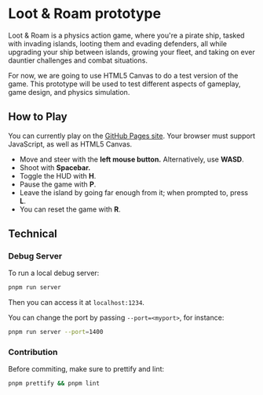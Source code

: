 # Loot & Roam prototype

Loot & Roam is a physics action game, where you're a pirate ship, tasked with
invading islands, looting them and evading defenders, all while upgrading your
ship between islands, growing your fleet, and taking on ever dauntier challenges
and combat situations.

For now, we are going to use HTML5 Canvas to do a test version of the game. This
prototype will be used to test different aspects of gameplay, game design, and
physics simulation.

## How to Play

You can currently play on the [GitHub Pages site](https://wallabra.github.io/proto-lnr).
Your browser must support JavaScript, as well as HTML5 Canvas.

* Move and steer with the **left mouse button.** Alternatively, use **WASD**.
* Shoot with **Spacebar.**
* Toggle the HUD with **H**.
* Pause the game with **P**.
* Leave the island by going far enough from it; when prompted to, press **L**.
* You can reset the game with **R**.

## Technical

### Debug Server

To run a local debug server:

```sh
pnpm run server
```

Then you can access it at `localhost:1234`.

You can change the port by passing `--port=<myport>`, for instance:

```sh
pnpm run server --port=1400
```

### Contribution

Before commiting, make sure to prettify and lint:

```sh
pnpm prettify && pnpm lint
```
